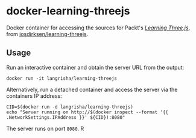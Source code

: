 # docker-learning-threejs

Docker container for accessing the sources for Packt's [*Learning
Three.js*](publisher), from [josdirksen/learning-threejs](sources).

[publisher]:  https://www.packtpub.com/web-development/learning-threejs-javascript-3d-library-webgl
[sources]: https://github.com/josdirksen/learning-threejs

## Usage

Run an interactive container and obtain the server URL from the output:

```
docker run -it langrisha/learning-threejs
```

Alternatively, run a detached container and access the server via the containers
IP address:

```
CID=$(docker run -d langrisha/learning-threejs)
echo "Server running on http://$(docker inspect --format '{{ .NetworkSettings.IPAddress }}' ${CID}):8080"
```

The server runs on port `8080`. R
